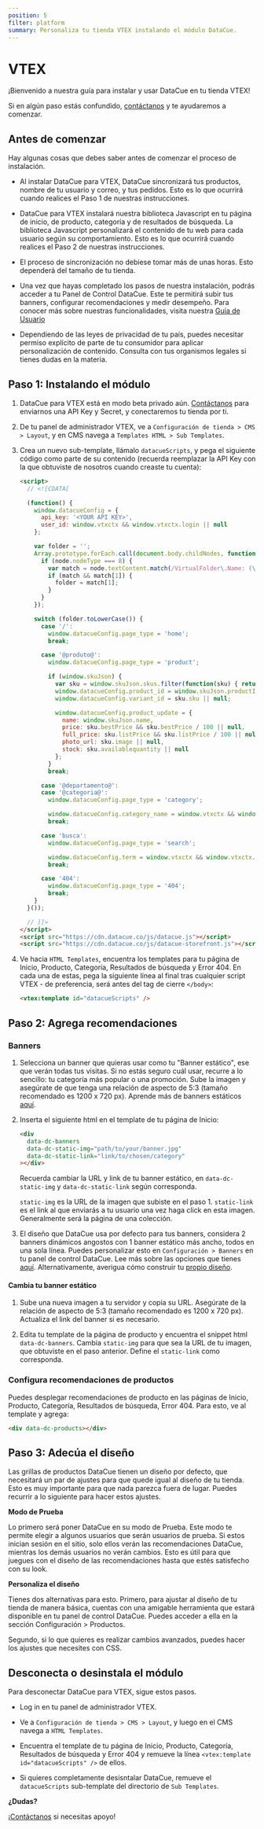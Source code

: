```yaml
---
position: 5
filter: platform
summary: Personaliza tu tienda VTEX instalando el módulo DataCue.
---
```


# VTEX <Badge text="beta" type="success"/>

¡Bienvenido a nuestra guía para instalar y usar DataCue en tu tienda VTEX! 

Si en algún paso estás confundido, [contáctanos](https://datacue.co/contact) y te ayudaremos a comenzar.

## Antes de comenzar

Hay algunas cosas que debes saber antes de comenzar el proceso de instalación. 

- Al instalar DataCue para VTEX, DataCue sincronizará tus productos, nombre de tu usuario y correo, y tus pedidos. Esto es lo que ocurrirá cuando realices el Paso 1 de nuestras instrucciones. 

- DataCue para VTEX instalará nuestra biblioteca Javascript en tu página de inicio, de producto, categoría y de resultados de búsqueda. La biblioteca Javascript personalizará el contenido de tu web para cada usuario según su comportamiento. Esto es lo que ocurrirá cuando realices el Paso 2 de nuestras instrucciones.

- El proceso de sincronización no debiese tomar más de unas horas. Esto dependerá del tamaño de tu tienda.

- Una vez que hayas completado los pasos de nuestra instalación, podrás acceder a tu Panel de Control DataCue. Este te permitirá subir tus banners, configurar recomendaciones y medir desempeño. Para conocer más sobre nuestras funcionalidades, visita nuestra [Guía de Usuario](https://help.datacue.co/es/guide/)

- Dependiendo de las leyes de privacidad de tu país, puedes necesitar permiso explícito de parte de tu consumidor para aplicar personalización de contenido. Consulta con tus organismos legales si tienes dudas en la materia. 

## Paso 1: Instalando el módulo

1. DataCue para VTEX está en modo beta privado aún. [Contáctanos](https://datacue.co/contact) para enviarnos una API Key y Secret, y conectaremos tu tienda por ti.

2. De tu panel de administrador VTEX, ve a `Configuración de tienda > CMS > Layout`, y en CMS navega a `Templates HTML > Sub Templates`.

3. Crea un nuevo sub-template, llámalo `datacueScripts`, y pega el siguiente código como parte de su contenido (recuerda reemplazar la API Key con la que obtuviste de nosotros cuando creaste tu cuenta):

    ```html
    <script>
      // <![CDATA[

      (function() {
        window.datacueConfig = {
          api_key: '<YOUR API KEY>',
          user_id: window.vtxctx && window.vtxctx.login || null
        };

        var folder = '';
        Array.prototype.forEach.call(document.body.childNodes, function(node) {
          if (node.nodeType === 8) {
            var match = node.textContent.match(/VirtualFolder\.Name: (\S+)/);
            if (match && match[1]) {
              folder = match[1];
            }
          }
        });

        switch (folder.toLowerCase()) {
          case '/':
            window.datacueConfig.page_type = 'home';
            break;

          case '@produto@':
            window.datacueConfig.page_type = 'product';

            if (window.skuJson) {
              var sku = window.skuJson.skus.filter(function(sku) { return sku.available; })[0] || {};
              window.datacueConfig.product_id = window.skuJson.productId;
              window.datacueConfig.variant_id = sku.sku || null;

              window.datacueConfig.product_update = {
                name: window.skuJson.name,
                price: sku.bestPrice && sku.bestPrice / 100 || null,
                full_price: sku.listPrice && sku.listPrice / 100 || null,
                photo_url: sku.image || null,
                stock: sku.availablequantity || null
              };
            }
            break;

          case '@departamento@':
          case '@categoria@':
            window.datacueConfig.page_type = 'category';

            window.datacueConfig.category_name = window.vtxctx && window.vtxctx.categoryName || null;
            break;

          case 'busca':
            window.datacueConfig.page_type = 'search';

            window.datacueConfig.term = window.vtxctx && window.vtxctx.searchTerm || null;
            break;

          case '404':
            window.datacueConfig.page_type = '404';
            break;
        }
      }());

      // ]]>
    </script>
    <script src="https://cdn.datacue.co/js/datacue.js"></script>
    <script src="https://cdn.datacue.co/js/datacue-storefront.js"></script>
    ```

4. Ve hacia `HTML Templates`, encuentra los templates para tu página de Inicio, Producto, Categoría, Resultados de búsqueda y Error 404. En cada una de estas, pega la siguiente línea al final tras cualquier script VTEX - de preferencia, será antes del tag de cierre `</body>`:

    ```html
    <vtex:template id="datacueScripts" />
    ```


## Paso 2: Agrega recomendaciones

### Banners

1. Selecciona un banner que quieras usar como tu "Banner estático", ese que verán todas tus visitas. Si no estás seguro cuál usar, recurre a lo sencillo: tu categoría más popular o una promoción. Sube la imagen y asegúrate de que tenga una relación de aspecto de 5:3 (tamaño recomendado es 1200 x 720 px). Aprende más de banners estáticos [aquí](/banners).

2. Inserta el siguiente html en el template de tu página de Inicio:

    ```html
    <div
      data-dc-banners
      data-dc-static-img="path/to/your/banner.jpg"
      data-dc-static-link="link/to/chosen/category"
    ></div>
    ```

    Recuerda cambiar la URL y link de tu banner estático, en `data-dc-static-img`  y `data-dc-static-link` según corresponda.

    `static-img` es la URL de la imagen que subiste en el paso 1.
    `static-link` es el link al que enviarás a tu usuario una vez haga click en esta imagen. Generalmente será la página de una colección.

3. El diseño que DataCue usa por defecto para tus banners, considera 2 banners dinámicos angostos con 1 banner estático más ancho, todos en una sola línea. Puedes personalizar esto en `Configuración > Banners` en tu panel de control DataCue. Lee más sobre las opciones que tienes [aquí](/banners/layout.html). Alternativamente, averigua cómo construir tu [propio diseño](#custom-layout).

#### Cambia tu banner estático

1. Sube una nueva imagen a tu servidor y copia su URL. Asegúrate de la relación de aspecto de 5:3 (tamaño recomendado es 1200 x 720 px). Actualiza el link del banner si es necesario. 

2. Edita tu template de la página de producto y encuentra el snippet html `data-dc-banners`. Cambia `static-img` para que sea la URL de tu imagen, que obtuviste en el paso anterior. Define el `static-link` como corresponda.

### Configura recomendaciones de productos 

Puedes desplegar recomendaciones de producto en las páginas de Inicio, Producto, Categoría, Resultados de búsqueda, Error 404. Para esto, ve al template y agrega:

```html
<div data-dc-products></div>
```

## Paso 3: Adecúa el diseño

Las grillas de productos DataCue tienen un diseño por defecto, que necesitará un par de ajustes para que quede igual al diseño de tu tienda. Esto es muy importante para que nada parezca fuera de lugar. Puedes recurrir a lo siguiente para hacer estos ajustes.

**Modo de Prueba**

Lo primero será poner DataCue en su modo de Prueba. Este modo te permite elegir a algunos usuarios que serán usuarios de prueba. Si estos inician sesión en el sitio, solo ellos verán las recomendaciones DataCue, mientras los demás usuarios no verán cambios. Esto es útil para que juegues con el diseño de las recomendaciones hasta que estés satisfecho con su look. 

**Personaliza el diseño**

Tienes dos alternativas para esto. Primero, para ajustar al diseño de tu tienda de manera básica, cuentas con una amigable herramienta que estará disponible en tu panel de control DataCue. Puedes acceder a ella en la sección Configuración > Productos.

Segundo, si lo que quieres es realizar cambios avanzados, puedes hacer los ajustes que necesites con CSS.


## Desconecta o desinstala el módulo 

Para desconectar DataCue para VTEX, sigue estos pasos. 

- Log in en tu panel de administrador VTEX.

- Ve a `Configuración de tienda > CMS > Layout`, y luego en el CMS navega a `HTML Templates`.

- Encuentra el template de tu página de Inicio, Producto, Categoría, Resultados de búsqueda y Error 404 y  remueve la línea `<vtex:template id="datacueScripts" />` de ellos.

- Si quieres completamente desisntalar DataCue, remueve el `datacueScripts` sub-template del directorio de `Sub Templates`.


**¿Dudas?**

¡[Contáctanos](https://datacue.co/contact) si necesitas apoyo! 
